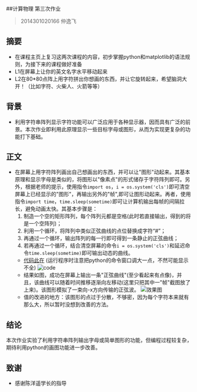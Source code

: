 ##计算物理 第三次作业
>2014301020166 仲逸飞
## 摘要  

* 在课程主页上复习这两次课程的内容，初步掌握python和matplotlib的语法规则，为接下来的课程做好准备
* L1在屏幕上让你的英文名字水平移动起来
* L2在80*80点阵上用字符拼出你想画的东西，并让它旋转起来，希望脑洞大开！（比如字符、火柴人、火箭等等）

## 背景  
* 利用字符串阵列显示字符功能可以广泛应用于各种显示器，因而具有广泛的前景。本次作业即利用此原理显示一些目标字母或图形，从而为实现更复杂的功能打下基础。

## 正文  

* 在屏幕上用字符阵列画出自己想画出的东西，并可以让"图形"动起来。其基本原理和显示字母是类似的，将图形以"像素点"的形式储存于字符阵列即可。另外，根据老师的提示，使用指令`import os`，`i = os.system('cls')`即可清空屏幕上已经显示的"图形"，再输出另外的"帧",即可让图形动起来。再者，使用指令`import time`，`time.sleep(sometime)`即可让计算机输出每帧的间隔拉长，避免动画太快。其基本步骤是：  
    1. 制造一个空的矩形阵列，每个阵列元都是空格(此时若直接输出，得到的将是一个空阵列)；
    2. 利用一个循环，将阵列中类似正弦曲线的点位替换成字符“#”；
    3. 再通过一个循环，输出阵列的每一行即可得到一条静止的正弦曲线；
    4. 若再通过一个循环，结合清空屏幕的命令`i = os.system('cls')`和延迟命令`time.sleep(sometime)`即可输出动态的曲线。
    * [代码此在](https://github.com/jsxhzyf/compuational_physics_N2014301020166/blob/master/Assignment_3/code.py)  (运行程序时注意把python的命令窗口调大一点，不然可能显示不全)
    ![code](https://github.com/jsxhzyf/compuational_physics_N2014301020166/blob/master/Assignment_3/code.PNG) 
    * 结果如图，成功在屏幕上输出一条"正弦曲线"(至少看起来有点像)，并且，该曲线可以随着时间推移逐渐向左移动(这里只把其中一"帧"截图放了上来)。该图形模拟了一束向-x方向传输的正弦波。
    ![效果图](https://github.com/jsxhzyf/compuational_physics_N2014301020166/blob/master/Assignment_3/%E6%95%88%E6%9E%9C.PNG)  
    * 值的改进的地方：该图形的点过于分散，不够密，因为每个字符本来就有那么大，所以暂时没想到改善的方法。
    
## 结论  
本次作业实验了利用字符串阵列输出字母或简单图形的功能，但编程过程较复杂，期待利用python的画图功能进一步改善。

## 致谢 
* 感谢陈洋遥学长的指导   


